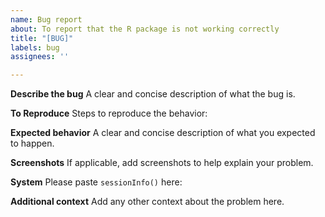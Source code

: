 ```yaml
---
name: Bug report
about: To report that the R package is not working correctly
title: "[BUG]"
labels: bug
assignees: ''

---
```


**Describe the bug**
A clear and concise description of what the bug is.

**To Reproduce**
Steps to reproduce the behavior:

**Expected behavior**
A clear and concise description of what you expected to happen.

**Screenshots**
If applicable, add screenshots to help explain your problem.

**System**
 Please paste `sessionInfo()` here:


**Additional context**
Add any other context about the problem here.
